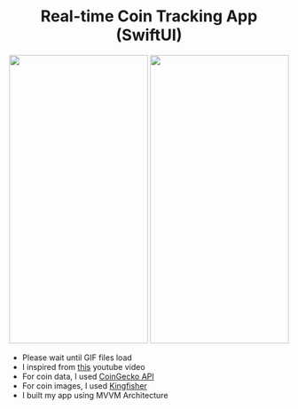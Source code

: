 <h1 align="center">
Real-time Coin Tracking App (SwiftUI)
</h1>


<p align="center">
<img src="https://github.com/tgknyhn/LiveCoin/blob/main/GIFs/LiveCoin_Light.gif" width="250" height="520" /> <img src="https://github.com/tgknyhn/LiveCoin/blob/main/GIFs/LiveCoin_Dark.gif" width="250" height="520" />
</p>

* Please wait until GIF files load
* I inspired from [this](https://youtu.be/-QT_bEx-4zg) youtube video
* For coin data, I used [CoinGecko API](https://www.coingecko.com/en/api)
* For coin images, I used [Kingfisher](https://github.com/onevcat/Kingfisher)
* I built my app using MVVM Architecture 
